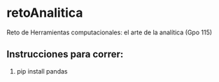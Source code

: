 # retoAnalitica
Reto de Herramientas computacionales: el arte de la analítica (Gpo 115)

## Instrucciones para correr:
1. pip install pandas
